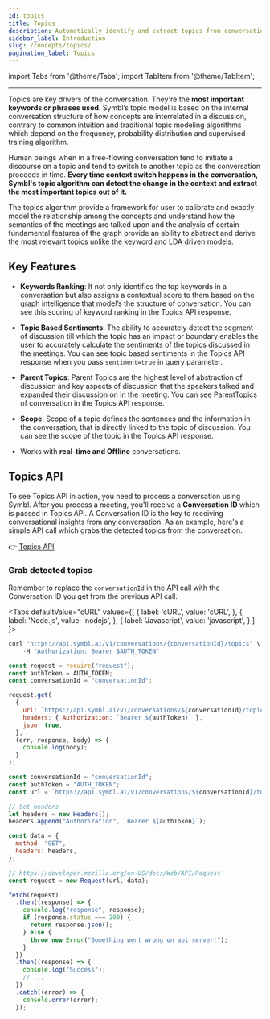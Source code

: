 ```yaml
---
id: topics
title: Topics
description: Automatically identify and extract topics from conversations with Symbl.ai's Topic API.
sidebar_label: Introduction
slug: /concepts/topics/
pagination_label: Topics
---
```


<head>
    <title>Topics API- Extracting Relevant Topics</title>
</head>

import Tabs from '@theme/Tabs';
import TabItem from '@theme/TabItem';

---

Topics are key drivers of the conversation. They're the **most important keywords or phrases used**. Symbl’s topic model is based on the internal conversation structure of how concepts are interrelated in a discussion, contrary to common intuition and traditional topic modeling algorithms which depend on the frequency, probability distribution and supervised training algorithm.

Human beings when in a free-flowing conversation tend to initiate a discourse on a topic and tend to switch to another topic as the conversation proceeds in time. **Every time context switch happens in the conversation, Symbl's topic algorithm can detect the change in the context and extract the most important topics out of it.**

The topics algorithm provide a framework for user to calibrate and exactly model the relationship among the concepts and understand how the semantics of the meetings are talked upon and the analysis of certain fundamental features of the graph provide an ability to abstract and derive the most relevant topics unlike the keyword and LDA driven models.

## Key Features

- **Keywords Ranking**: It not only identifies the top keywords in a conversation but also assigns a contextual score to them based on the graph intelligence that model’s the structure of conversation. You can see this scoring of keyword ranking in the Topics API response.

- **Topic Based Sentiments**: The ability to accurately detect the segment of discussion till which the topic has an impact or boundary enables the user to accurately calculate the sentiments of the topics discussed in the meetings. You can see topic based sentiments in the Topics API response when you pass `sentiment=true` in query parameter.

- **Parent Topics**: Parent Topics are the highest level of abstraction of discussion and key aspects of discussion that the speakers talked and expanded their discussion on in the meeting. You can see ParentTopics of conversation in the Topics API response.

- **Scope**: Scope of a topic defines the sentences and the information in the conversation, that is directly linked to the topic of discussion. You can see the scope of the topic in the Topics API response.

- Works with **real-time and Offline** conversations.

## Topics API

To see Topics API in action, you need to process a conversation using Symbl. After you process a meeting, you'll receive a **Conversation ID** which is passed in Topics API. A Conversation ID is the key to receiving conversational insights from any conversation. As an example, here's a simple API call which grabs the detected topics from the conversation.

👉 [Topics API](/docs/conversation-api/get-topics)

### Grab detected topics

Remember to replace the `conversationId` in the API call with the Conversation ID you get from the previous API call.

<Tabs
defaultValue="cURL"
values={[
{ label: 'cURL', value: 'cURL', },
{ label: 'Node.js', value: 'nodejs', },
{ label: 'Javascript', value: 'javascript', }
]
}>
<TabItem value="cURL">

```js
curl "https://api.symbl.ai/v1/conversations/{conversationId}/topics" \
    -H "Authorization: Bearer $AUTH_TOKEN"
```

</TabItem>

<TabItem value="nodejs">

```js
const request = require("request");
const authToken = AUTH_TOKEN;
const conversationId = "conversationId";

request.get(
  {
    url: `https://api.symbl.ai/v1/conversations/${conversationId}/topics`,
    headers: { Authorization: `Bearer ${authToken}` },
    json: true,
  },
  (err, response, body) => {
    console.log(body);
  }
);
```

</TabItem>
<TabItem value="javascript">

```js
const conversationId = "conversationId";
const authToken = "AUTH_TOKEN";
const url = `https://api.symbl.ai/v1/conversations/${conversationId}/topics`;

// Set headers
let headers = new Headers();
headers.append("Authorization", `Bearer ${authToken}`);

const data = {
  method: "GET",
  headers: headers,
};

// https://developer.mozilla.org/en-US/docs/Web/API/Request
const request = new Request(url, data);

fetch(request)
  .then((response) => {
    console.log("response", response);
    if (response.status === 200) {
      return response.json();
    } else {
      throw new Error("Something went wrong on api server!");
    }
  })
  .then((response) => {
    console.log("Success");
    // ...
  })
  .catch((error) => {
    console.error(error);
  });
```

</TabItem>
</Tabs>
